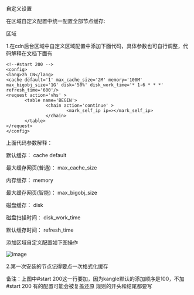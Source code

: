自定义设置

在区域自定义配置中统一配置全部节点缓存:

区域

1.在cdn后台区域中自定义区域配置中添加下面代码，具体参数也可自行调整，代码解释在文档下面有

```
<!--#start 200 -->
<config>
<lang>zh_CN</lang>
<cache default='1' max_cache_size='2M' memory='100M' max_bigobj_size='1G' disk='50%' disk_work_time='* 1-6 * * *' refresh_time='600'/>
<request action='vhs' >
       <table name='BEGIN'>
               <chain action='continue' >
                       <mark_self_ip ip=></mark_self_ip>
               </chain>
       </table>
</request>
</config>
```

上面代码参数解释：

默认缓存： cache default

最大缓存网页(普通)： max_cache_size

内存缓存： memory

最大缓存网页(智能)： max_bigobj_size

磁盘缓存： disk

磁盘扫描时间： disk_work_time

默认缓存时间： refresh_time

添加区域自定义配置如下图操作

![image](https://user-images.githubusercontent.com/90588289/133736670-36eeaa48-8aed-4036-bcfc-4ae369a828a4.png)

2.第一次安装的节点记得要点一次格式化缓存

备注：上图中#start 200这一行要加，因为kangle默认的添加顺序是100，不加#start 200 有的配置可能会被复盖还原 规则的开头和结尾都要写
